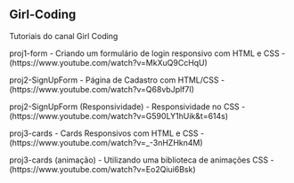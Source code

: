 ## Girl-Coding
<p>Tutoriais do canal Girl Coding</p>

<p>proj1-form - Criando um formulário de login responsivo com HTML e CSS - (https://www.youtube.com/watch?v=MkXuQ9CcHqU)<p>
<p>proj2-SignUpForm - Página de Cadastro com HTML/CSS - (https://www.youtube.com/watch?v=Q68vbJplf7I)<p>
<p>proj2-SignUpForm (Responsividade) - Responsividade no CSS - (https://www.youtube.com/watch?v=G590LY1hUik&t=614s)<p>
<p>proj3-cards - Cards Responsivos com HTML e CSS - (https://www.youtube.com/watch?v=_-3nHZHkn4M)<p>
<p>proj3-cards (animação) - Utilizando uma biblioteca de animações CSS - (https://www.youtube.com/watch?v=Eo2Qiui6Bsk)<p>
